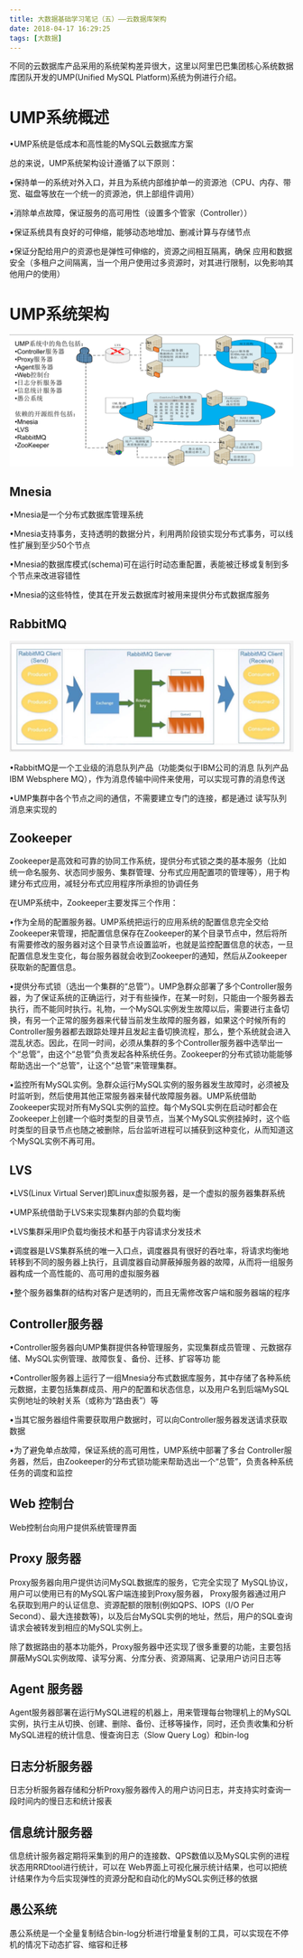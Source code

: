 ```yaml
---
title: 大数据基础学习笔记（五）——云数据库架构
date: 2018-04-17 16:29:25
tags: [大数据]
---
```

不同的云数据库产品采用的系统架构差异很大，这里以阿里巴巴集团核心系统数据库团队开发的UMP(Unified MySQL Platform)系统为例进行介绍。

# UMP系统概述

•UMP系统是低成本和高性能的MySQL云数据库方案

总的来说，UMP系统架构设计遵循了以下原则：

•保持单一的系统对外入口，并且为系统内部维护单一的资源池（CPU、内存、带宽、磁盘等放在一个统一的资源池，供上部组件调用）

•消除单点故障，保证服务的高可用性（设置多个管家（Controller））

•保证系统具有良好的可伸缩，能够动态地增加、删减计算与存储节点

•保证分配给用户的资源也是弹性可伸缩的，资源之间相互隔离，确保
应用和数据安全（多租户之间隔离，当一个用户使用过多资源时，对其进行限制，以免影响其他用户的使用）

# UMP系统架构

![UMP系统架构](大数据基础学习笔记（五）——云数据库架构/1.png)

## Mnesia

•Mnesia是一个分布式数据库管理系统

•Mnesia支持事务，支持透明的数据分片，利用两阶段锁实现分布式事务，可以线性扩展到至少50个节点

•Mnesia的数据库模式(schema)可在运行时动态重配置，表能被迁移或复制到多个节点来改进容错性

•Mnesia的这些特性，使其在开发云数据库时被用来提供分布式数据库服务

## RabbitMQ

![RabbitMQ](大数据基础学习笔记（五）——云数据库架构/2.png)

•RabbitMQ是一个工业级的消息队列产品（功能类似于IBM公司的消息
队列产品IBM Websphere MQ），作为消息传输中间件来使用，可以实现可靠的消息传送

•UMP集群中各个节点之间的通信，不需要建立专门的连接，都是通过
读写队列消息来实现的

## Zookeeper

Zookeeper是高效和可靠的协同工作系统，提供分布式锁之类的基本服务（比如统一命名服务、状态同步服务、集群管理、分布式应用配置项的管理等），用于构建分布式应用，减轻分布式应用程序所承担的协调任务

在UMP系统中，Zookeeper主要发挥三个作用：

•作为全局的配置服务器。UMP系统把运行的应用系统的配置信息完全交给Zookeeper来管理，把配置信息保存在Zookeeper的某个目录节点中，然后将所有需要修改的服务器对这个目录节点设置监听，也就是监控配置信息的状态，一旦配置信息发生变化，每台服务器就会收到Zookeeper的通知，然后从Zookeeper获取新的配置信息。

•提供分布式锁（选出一个集群的“总管”）。UMP急群众部署了多个Controller服务器，为了保证系统的正确运行，对于有些操作，在某一时刻，只能由一个服务器去执行，而不能同时执行。礼物，一个MySQL实例发生故障以后，需要进行主备切换，有另一个正常的服务器来代替当前发生故障的服务器，如果这个时候所有的Controller服务器都去跟踪处理并且发起主备切换流程，那么，整个系统就会进入混乱状态。因此，在同一时间，必须从集群的多个Controller服务器中选举出一个“总管”，由这个“总管”负责发起各种系统任务。Zookeeper的分布式锁功能能够帮助选出一个“总管”，让这个“总管”来管理集群。

•监控所有MySQL实例。急群众运行MySQL实例的服务器发生故障时，必须被及时监听到，然后使用其他正常服务器来替代故障服务器。UMP系统借助Zookeeper实现对所有MySQL实例的监控。每个MySQL实例在启动时都会在Zookeeper上创建一个临时类型的目录节点，当某个MySQL实例挂掉时，这个临时类型的目录节点也随之被删除，后台监听进程可以捕获到这种变化，从而知道这个MySQL实例不再可用。

## LVS

•LVS(Linux Virtual Server)即Linux虚拟服务器，是一个虚拟的服务器集群系统

•UMP系统借助于LVS来实现集群内部的负载均衡

•LVS集群采用IP负载均衡技术和基于内容请求分发技术

•调度器是LVS集群系统的唯一入口点，调度器具有很好的吞吐率，将请求均衡地转移到不同的服务器上执行，且调度器自动屏蔽掉服务器的故障，从而将一组服务器构成一个高性能的、高可用的虚拟服务器

•整个服务器集群的结构对客户是透明的，而且无需修改客户端和服务器端的程序

## Controller服务器

•Controller服务器向UMP集群提供各种管理服务，实现集群成员管理
、元数据存储、MySQL实例管理、故障恢复、备份、迁移、扩容等功
能

•Controller服务器上运行了一组Mnesia分布式数据库服务，其中存储了各种系统元数据，主要包括集群成员、用户的配置和状态信息，以及用户名到后端MySQL实例地址的映射关系（或称为“路由表”）等

•当其它服务器组件需要获取用户数据时，可以向Controller服务器发送请求获取数据

•为了避免单点故障，保证系统的高可用性，UMP系统中部署了多台
Controller服务器，然后，由Zookeeper的分布式锁功能来帮助选出一个“总管”，负责各种系统任务的调度和监控

## Web 控制台

Web控制台向用户提供系统管理界面

## Proxy 服务器

Proxy服务器向用户提供访问MySQL数据库的服务，它完全实现了
MySQL协议，用户可以使用已有的MySQL客户端连接到Proxy服务器，
Proxy服务器通过用户名获取到用户的认证信息、资源配额的限制(例如QPS、IOPS（I/O Per Second）、最大连接数等)，以及后台MySQL实例的地址，然后，用户的SQL查询请求会被转发到相应的MySQL实例上。

除了数据路由的基本功能外，Proxy服务器中还实现了很多重要的功能，主要包括屏蔽MySQL实例故障、读写分离、分库分表、资源隔离、记录用户访问日志等

## Agent 服务器

Agent服务器部署在运行MySQL进程的机器上，用来管理每台物理机上的MySQL实例，执行主从切换、创建、删除、备份、迁移等操作，同时，还负责收集和分析MySQL进程的统计信息、慢查询日志（Slow Query Log）和bin-log

## 日志分析服务器

日志分析服务器存储和分析Proxy服务器传入的用户访问日志，并支持实时查询一段时间内的慢日志和统计报表

## 信息统计服务器

信息统计服务器定期将采集到的用户的连接数、QPS数值以及MySQL实例的进程状态用RRDtool进行统计，可以在 Web界面上可视化展示统计结果，也可以把统计结果作为今后实现弹性的资源分配和自动化的MySQL实例迁移的依据

## 愚公系统

愚公系统是一个全量复制结合bin-log分析进行增量复制的工具，可以实现在不停机的情况下动态扩容、缩容和迁移